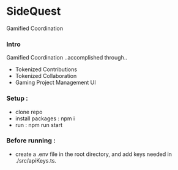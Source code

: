 # SideQuest
Gamified Coordination
### Intro
Gamified Coordination     ..accomplished through..
   - Tokenized Contributions
   - Tokenized Collaboration
   - Gaming Project Management UI

###  Setup : 
- clone repo
- install packages : npm i 
- run : npm run start

### Before running : 
- create a .env file in the root directory, and add keys needed in ./src/apiKeys.ts.